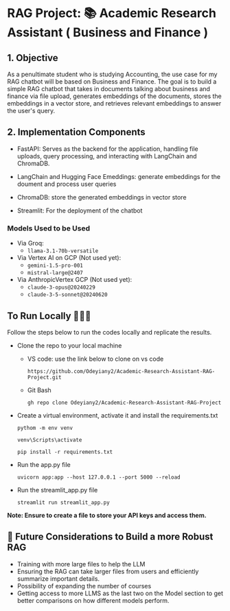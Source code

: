 # RAG Project: 📚 Academic Research Assistant ( Business and Finance )

## 1. Objective
As a penultimate student who is studying Accounting, the use case for my RAG chatbot will be based on Business and Finance. The goal is to build a simple RAG chatbot that takes in documents talking about business and finance via file upload, generates embeddings of the documents, stores the embeddings in a vector store, and retrieves relevant embeddings to answer the user's query. 

## 2. Implementation Components
* FastAPI: Serves as the backend for the application, handling file uploads, query processing, and interacting with LangChain and ChromaDB.

* LangChain and Hugging Face Emeddings: generate embeddings for the doument and process user queries
  
* ChromaDB: store the generated embeddings in vector store

* Streamlit: For the deployment of the chatbot

### Models Used to be Used
- Via Groq:
    - `llama-3.1-70b-versatile`
- Via Vertex AI on GCP (Not used yet):
    - `gemini-1.5-pro-001`
    - `mistral-large@2407`
- Via AnthropicVertex GCP (Not used yet):
    - `claude-3-opus@20240229`
    - `claude-3-5-sonnet@20240620`

## To Run Locally 👩🏽‍💻
Follow the steps below to run the codes locally and replicate the results. 
- Clone the repo to your local machine
   - VS code: use the link below to clone on vs code
     ```
     https://github.com/Odeyiany2/Academic-Research-Assistant-RAG-Project.git
     ```
   - Git Bash
     
     ```
     gh repo clone Odeyiany2/Academic-Research-Assistant-RAG-Project
     ```
- Create a virtual environment, activate it and install the requirements.txt
  ```
  pythom -m env venv
  ```
  
  ```
  venv\Scripts\activate
  ```
  
  ```
  pip install -r requirements.txt
  ```
- Run the app.py file
  ```
  uvicorn app:app --host 127.0.0.1 --port 5000 --reload
  ```
- Run the streamlit_app.py file
  ```
  streamlit run streamlit_app.py
  ```

**Note: Ensure to create a file to store your API keys and access them.**

## 🚀 Future Considerations to Build a more Robust RAG
- Training with more large files to help the LLM
- Ensuring the RAG can take larger files from users and efficiently summarize important details. 
- Possibility of expanding the number of courses
- Getting access to more LLMS as the last two on the Model section to get better comparisons on how different models perform.
  
